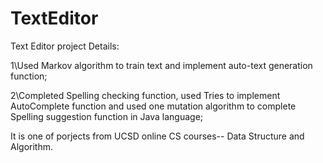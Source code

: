 # TextEditor


Text Editor project Details:

1\Used Markov algorithm to train text and implement auto-text generation function; 

2\Completed Spelling checking function, used Tries to implement AutoComplete function and used one mutation algorithm to complete Spelling suggestion function in Java language;

It is one of porjects from UCSD online CS courses-- Data Structure and Algorithm. 
